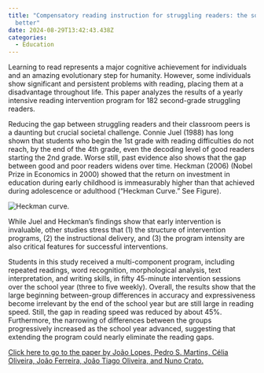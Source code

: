 ```yaml
---
title: "Compensatory reading instruction for struggling readers: the sooner, the
  better"
date: 2024-08-29T13:42:43.438Z
categories:
  - Education
---
```

Learning to read represents a major cognitive achievement for individuals and an amazing evolutionary step for humanity. However, some individuals show significant and persistent problems with reading, placing them at a disadvantage throughout life. This paper analyzes the results of a yearly intensive reading intervention program for 182 second-grade struggling readers. 

Reducing the gap between struggling readers and their classroom peers is a daunting but crucial societal challenge. Connie Juel (1988) has long shown that students who begin the 1st grade with reading difficulties do not reach, by the end of the 4th grade, even the decoding level of good readers starting the 2nd grade. Worse still, past evidence also shows that the gap between good and poor readers widens over time. Heckman (2006) (Nobel Prize in Economics in 2000) showed that the return on investment in education during early childhood is immeasurably higher than that achieved during adolescence or adulthood (“Heckman Curve.” See Figure). 

![](https://ucarecdn.com/943f75e1-12b6-4556-9409-dd93d780de11/ "Heckman curve.")

While Juel and Heckman’s findings show that early intervention is invaluable, other studies stress that (1) the structure of intervention programs, (2) the instructional delivery, and (3) the program intensity are also critical features for successful interventions.

Students in this study received a multi-component program, including repeated readings, word recognition, morphological analysis, text interpretation, and writing skills, in fifty 45-minute intervention sessions over the school year (three to five weekly). Overall, the results show that the large beginning between-group differences in accuracy and expressiveness become irrelevant by the end of the school year but are still large in reading speed. Still, the gap in reading speed was reduced by about 45%. Furthermore, the narrowing of differences between the groups progressively increased as the school year advanced, suggesting that extending the program could nearly eliminate the reading gaps. 

[Click here to go to the paper by João Lopes, Pedro S. Martins, Célia Oliveira, João Ferreira, João Tiago Oliveira, and Nuno Crato.](https://www.sciencedirect.com/science/article/pii/S253038052300014X?via%3Dihub#:~:text=The%20results%20indicate%20that%20the,20.37%20WPM%20for%20treated%20students)